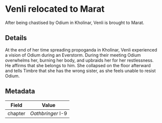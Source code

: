 # Venli relocated to Marat
After being chastised by Odium in Kholinar, Venli is brought to Marat.

## Details
At the end of her time spreading propoganda in Kholinar, Venli experienced a vision of Odium during an Everstorm. During their meeting Odium overwhelms her, burning her body, and upbraids her for her restlessness. He affirms that she belongs to him. She collapsed on the floor afterward and tells Timbre that she has the wrong sister, as she feels unable to resist Odium. 

## Metadata
| Field | Value |
| ----- | ----- |
| chapter | *Oathbringer* I-9 |
